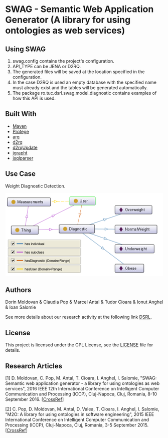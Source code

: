# SWAG - Semantic Web Application Generator (A library for using ontologies as web services)

## Using SWAG

1. swag.config contains the project's configuration.
2. API_TYPE can be JENA or D2RQ.
3. The generated files will be saved at the location specified in the configuration.
4. In the case D2RQ is used an empty database with the specified name must already exist and the tables will be 
generated automatically.
5. The package ro.tuc.dsrl.swag.model.diagnostic contains examples of how this API is used.

## Built With
* [Maven](https://maven.apache.org/)
* [Protege](https://protege.stanford.edu/)
* [arq](http://www.java2s.com/Code/Jar/a/Downloadarq285jar.htm)
* [d2rq](http://d2rq.org/)
* [d2rqUpdate](https://github.com/VadimEisenberg/d2rqUpdate)
* [jgrapht](http://www.jgrapht.org/)
* [jsqlparser](https://github.com/JSQLParser/JSqlParser)

## Use Case

Weight Diagnostic Detection.

![Diagnostic Ontology](src/main/resources/diagrams/ProtegeDiagram.png?raw=true "Title")

## Authors

Dorin Moldovan & Claudia Pop & Marcel Antal & Tudor Cioara & Ionut Anghel & Ioan Salomie

See more details about our research activity at the following link [DSRL](http://dsrl.coned.utcluj.ro/).

## License

This project is licensed under the GPL License, see the [LICENSE](LICENSE) file for details.

## Research Articles

[1] D. Moldovan, C. Pop, M. Antal, T. Cioara, I. Anghel, I. Salomie, "SWAG: Semantic web application generator - a library for using ontologies as web services", 2016 IEEE 12th International Conference on Intelligent Computer Communication and Processing (ICCP), Cluj-Napoca, Cluj, Romania, 8-10 September 2016. [[CrossRef](https://ieeexplore.ieee.org/document/7737130)]

[2] C. Pop, D. Moldovan, M. Antal, D. Valea, T. Cioara, I. Anghel, I. Salomie, "M2O: A library for using ontologies in software engineering", 2015 IEEE International Conference on Intelligent Computer Communication and Processing (ICCP), Cluj-Napoca, Cluj, Romania, 3-5 September 2015. [[CrossRef](https://ieeexplore.ieee.org/document/7312608)]
